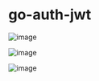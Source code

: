 ﻿# go-auth-jwt

![image](https://user-images.githubusercontent.com/33649317/177293145-2e904632-2c21-4900-9868-348ca030d378.png)

![image](https://user-images.githubusercontent.com/33649317/177293482-af8e9a7e-b82a-4369-956b-9e7348f708f9.png)

![image](https://user-images.githubusercontent.com/33649317/177292861-f935ec1e-d6ed-4555-addb-d24445484fa9.png)

